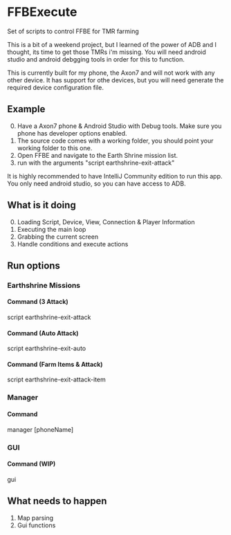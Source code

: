 # FFBExecute
Set of scripts to control FFBE for TMR farming

This is a bit of a weekend project, but I learned of the power of ADB and I thought, its time to get those TMRs i'm missing.
You will need android studio and android debgging tools in order for this to function.

This is currently built for my phone, the Axon7 and will not work with any other device.  It has support for othe devices, but you will need generate the required device configuration file.

## Example

0. Have a Axon7 phone & Android Studio with Debug tools.  Make sure you phone has developer options enabled.
1. The source code comes with a working folder, you should point your working folder to this one.
2. Open FFBE and navigate to the Earth Shrine mission list.
3. run with the arguments "script earthshrine-exit-attack"

It is highly recommended to have IntelliJ Community edition to run this app.  You only need android studio, so you can have access to ADB.

## What is it doing

0. Loading Script, Device, View, Connection & Player Information
1. Executing the main loop
2. Grabbing the current screen
3. Handle conditions and execute actions

## Run options

### Earthshrine Missions

#### Command (3 Attack)
script earthshrine-exit-attack

#### Command (Auto Attack)
script earthshrine-exit-auto

#### Command (Farm Items & Attack)
script earthshrine-exit-attack-item

### Manager

#### Command
manager [phoneName]

### GUI

#### Command (WIP)
gui

## What needs to happen

1. Map parsing
2. Gui functions
